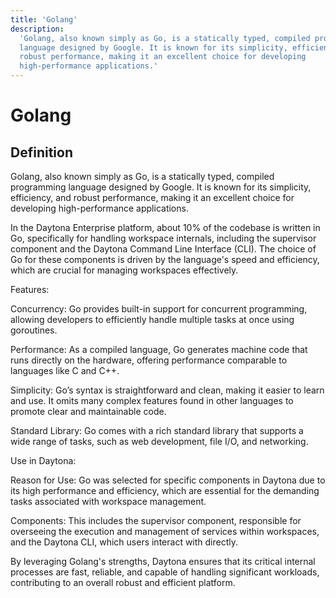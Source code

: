 ```yaml
---
title: 'Golang'
description:
  'Golang, also known simply as Go, is a statically typed, compiled programming
  language designed by Google. It is known for its simplicity, efficiency, and
  robust performance, making it an excellent choice for developing
  high-performance applications.'
---
```


# Golang

## Definition

Golang, also known simply as Go, is a statically typed, compiled programming
language designed by Google. It is known for its simplicity, efficiency, and
robust performance, making it an excellent choice for developing
high-performance applications.

In the Daytona Enterprise platform, about 10% of the codebase is written in Go,
specifically for handling workspace internals, including the supervisor
component and the Daytona Command Line Interface (CLI). The choice of Go for
these components is driven by the language's speed and efficiency, which are
crucial for managing workspaces effectively.

Features:

Concurrency: Go provides built-in support for concurrent programming, allowing
developers to efficiently handle multiple tasks at once using goroutines.

Performance: As a compiled language, Go generates machine code that runs
directly on the hardware, offering performance comparable to languages like C
and C++.

Simplicity: Go’s syntax is straightforward and clean, making it easier to learn
and use. It omits many complex features found in other languages to promote
clear and maintainable code.

Standard Library: Go comes with a rich standard library that supports a wide
range of tasks, such as web development, file I/O, and networking.

Use in Daytona:

Reason for Use: Go was selected for specific components in Daytona due to its
high performance and efficiency, which are essential for the demanding tasks
associated with workspace management.

Components: This includes the supervisor component, responsible for overseeing
the execution and management of services within workspaces, and the Daytona CLI,
which users interact with directly.

By leveraging Golang's strengths, Daytona ensures that its critical internal
processes are fast, reliable, and capable of handling significant workloads,
contributing to an overall robust and efficient platform.
